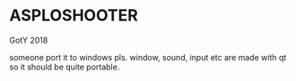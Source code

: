 # ASPLOSHOOTER
GotY 2018

someone port it to windows pls.
window, sound, input etc are made with qt so it should be quite portable.
